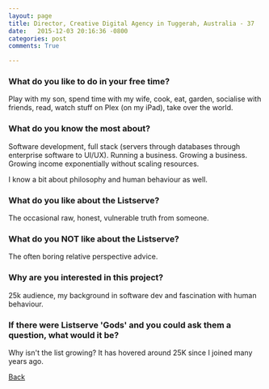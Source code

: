 ```yaml
---
layout: page
title: Director, Creative Digital Agency in Tuggerah, Australia - 37
date:   2015-12-03 20:16:36 -0800
categories: post
comments: True

---
```


### What do you like to do in your free time?
<p>Play with my son, spend time with my wife, cook, eat, garden, socialise with friends, read, watch stuff on Plex (on my iPad), take over the world. </p>

### What do you know the most about?
<p>Software development, full stack (servers through databases through enterprise software to UI/UX).  Running a business.  Growing a business.  Growing income exponentially without scaling resources.

I know a bit about philosophy and human behaviour as well.</p>

### What do you like about the Listserve?
<p>The occasional raw, honest, vulnerable truth from someone.</p>

### What do you NOT like about the Listserve?
<p>The often boring relative perspective advice.</p>

### Why are you interested in this project?
<p>25k audience, my background in software dev and fascination with human behaviour.</p>

### If there were Listserve 'Gods' and you could ask them a question, what would it be?
<p>Why isn't the list growing?  It has hovered around 25K since I joined many years ago.</p>

[Back][1]

[1]: /home/responders/all